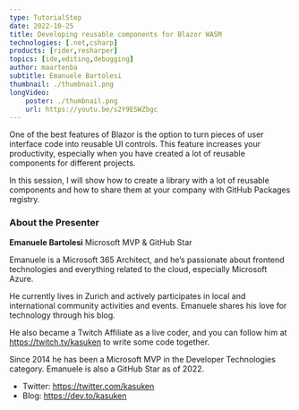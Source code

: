 ```yaml
---
type: TutorialStep
date: 2022-10-25
title: Developing reusable components for Blazor WASM
technologies: [.net,csharp]
products: [rider,resharper]
topics: [ide,editing,debugging]
author: maartenba
subtitle: Emanuele Bartolesi
thumbnail: ./thumbnail.png
longVideo:
    poster: ./thumbnail.png
    url: https://youtu.be/s2Y9ESWZbgc
---
```


One of the best features of Blazor is the option to turn pieces of user interface code into reusable UI controls. This feature increases your productivity, especially when you have created a lot of reusable components for different projects.

In this session, I will show how to create a library with a lot of reusable components and how to share them at your company with GitHub Packages registry.

### About the Presenter

**Emanuele Bartolesi** Microsoft MVP & GitHub Star

Emanuele is a Microsoft 365 Architect, and he’s passionate about frontend technologies and everything related to the cloud, especially Microsoft Azure.

He currently lives in Zurich and actively participates in local and international community activities and events. Emanuele shares his love for technology through his blog.

He also became a Twitch Affiliate as a live coder, and you can follow him at https://twitch.tv/kasuken to write some code together.

Since 2014 he has been a Microsoft MVP in the Developer Technologies category. Emanuele is also a GitHub Star as of 2022.

* Twitter: https://twitter.com/kasuken
* Blog: https://dev.to/kasuken